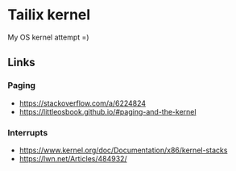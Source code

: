 Tailix kernel
=============

My OS kernel attempt =)

Links
-----

### Paging

* https://stackoverflow.com/a/6224824
* https://littleosbook.github.io/#paging-and-the-kernel

### Interrupts

* https://www.kernel.org/doc/Documentation/x86/kernel-stacks
* https://lwn.net/Articles/484932/
